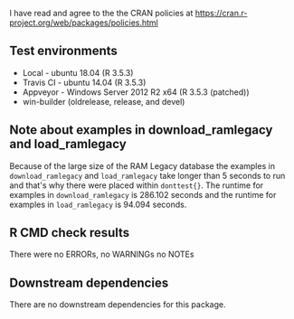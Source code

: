 I have read and agree to the the CRAN policies at https://cran.r-project.org/web/packages/policies.html

## Test environments
* Local - ubuntu 18.04 (R 3.5.3)
* Travis CI - ubuntu 14.04 (R 3.5.3)
* Appveyor - Windows Server 2012 R2 x64 (R 3.5.3 (patched))
* win-builder (oldrelease, release, and devel)

## Note about examples in download_ramlegacy and load_ramlegacy
Because of the large size of the RAM Legacy database the examples in `download_ramlegacy` and `load_ramlegacy` take longer than 5 seconds to run and that's why there were placed within `donttest{}`. The runtime for examples in `download_ramlegacy` is 286.102 seconds and the runtime for examples in `load_ramlegacy` is 94.094 seconds.

## R CMD check results

There were no ERRORs, no WARNINGs no NOTEs

## Downstream dependencies

There are no downstream dependencies for this package.
